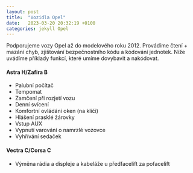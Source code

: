 ```yaml
---
layout: post
title:  "Vozidla Opel"
date:   2023-03-20 20:32:19 +0100
categories: jekyll Opel
---
```

Podporujeme vozy Opel až do modelového roku 2012. Provádíme čtení + mazání chyb, zjištování bezpečnostního kódu a kódování jednotek. Níže uvádíme příklady funkcí, které umíme dovybavit a nakódovat.

#### Astra H/Zafira B
* Palubní počítač
* Tempomat
* Zamčení při rozjetí vozu
* Denní svícení
* Komfortní ovládání oken (na klíči)
* Hlášení prasklé žárovky
* Vstup AUX
* Vypnutí varování o namrzlé vozovce
* Vyhřívání sedaček

#### Vectra C/Corsa C
* Výměna rádia a displeje a kabeláže u předfacelift za pofacelift

